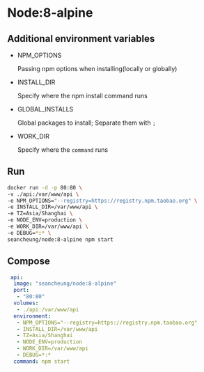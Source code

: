 # Node:8-alpine

## Additional environment variables

* NPM_OPTIONS
  
  Passing npm options when installing(locally or globally)

* INSTALL_DIR

  Specify where the npm install command runs

* GLOBAL_INSTALLS

  Global packages to install; Separate them with `;`

* WORK_DIR

  Specify where the `command` runs

## Run

```bash
docker run -d -p 80:80 \
-v ./api:/var/www/api \
-e NPM_OPTIONS="--registry=https://registry.npm.taobao.org" \
-e INSTALL_DIR=/var/www/api \
-e TZ=Asia/Shanghai \
-e NODE_ENV=production \
-e WORK_DIR=/var/www/api \
-e DEBUG=*:* \
seancheung/node:8-alpine npm start
```

## Compose

```yml
 api:
  image: "seancheung/node:8-alpine"
  port: 
   - "80:80"
  volumes:
   - ./api:/var/www/api
  environment:
   - NPM_OPTIONS="--registry=https://registry.npm.taobao.org"
   - INSTALL_DIR=/var/www/api
   - TZ=Asia/Shanghai
   - NODE_ENV=production
   - WORK_DIR=/var/www/api
   - DEBUG=*:*
  command: npm start
```